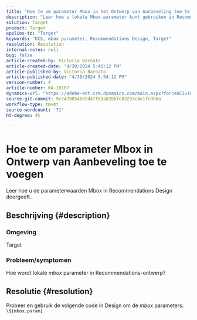 ```yaml
---
title: "Hoe te om parameter Mbox in het Ontwerp van Aanbeveling toe te voegen"
description: "Leer hoe u lokale Mbox-parameter kunt gebruiken in Recommendations-ontwerpen."
solution: Target
product: Target
applies-to: "Target"
keywords: "KCS, mbox parameter, Recommendations Design, Target"
resolution: Resolution
internal-notes: null
bug: false
article-created-by: Victoria Barnato
article-created-date: "4/30/2024 5:41:12 PM"
article-published-by: Victoria Barnato
article-published-date: "4/30/2024 5:54:12 PM"
version-number: 4
article-number: KA-16587
dynamics-url: "https://adobe-ent.crm.dynamics.com/main.aspx?forceUCI=1&pagetype=entityrecord&etn=knowledgearticle&id=91d042d3-1807-ef11-9f89-000d3a31b84a"
source-git-commit: 9c74790548d2d47f83a820bfc83233c4e1fcdb0a
workflow-type: tm+mt
source-wordcount: '71'
ht-degree: 4%

---
```


# Hoe te om parameter Mbox in Ontwerp van Aanbeveling toe te voegen


Leer hoe u de parameterwaarden Mbox in Recommendations Design doorgeeft.

## Beschrijving {#description}


### <b>Omgeving</b>

Target



### <b>Probleem/symptomen</b>

Hoe wordt lokale *mbox* parameter in Recommendations-ontwerp?


## Resolutie {#resolution}


Probeer en gebruik de volgende code in Design om de *mbox* parameters:  `\${mbox.param]`
